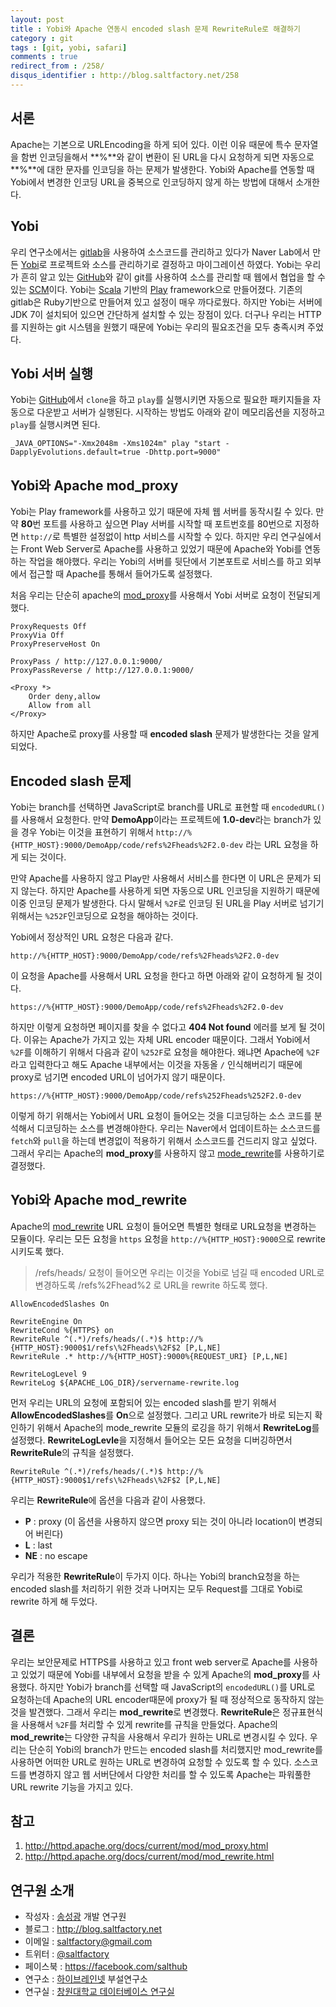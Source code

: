 ```yaml
---
layout: post
title : Yobi와 Apache 연동시 encoded slash 문제 RewriteRule로 해결하기
category : git
tags : [git, yobi, safari]
comments : true
redirect_from : /258/
disqus_identifier : http://blog.saltfactory.net/258
---
```


## 서론

Apache는 기본으로 URLEncoding을 하게 되어 있다. 이런 이유 때문에 특수 문자열을 함번 인코딩을해서 **%**와 같이 변환이 된 URL을 다시 요청하게 되면 자동으로 **%**에 대한 문자를 인코딩을 하는 문제가 발생한다. Yobi와 Apache를 연동할 때 Yobi에서 변경한 인코딩 URL을 중복으로 인코딩하지 않게 하는 방법에 대해서 소개한다.

<!--more-->

## Yobi

우리 연구소에서는 [gitlab](https://about.gitlab.com/)을 사용하여 소스코드를 관리하고 있다가 Naver Lab에서 만든 [Yobi](https://github.com/naver/yobi)로 프로젝트와 소스를 관리하기로 결정하고 마이그레이션 하였다. Yobi는 우리가 흔히 알고 있는 [GitHub](https://github.com)와 같이 git를 사용하여 소스를 관리할 때 웹에서 협업을 할 수 있는 [SCM](http://en.wikipedia.org/wiki/Software_configuration_management)이다. Yobi는 [Scala](http://www.scala-lang.org/) 기반의 [Play](https://www.playframework.com/) framework으로 만들어졌다. 기존의 gitlab은 Ruby기반으로 만들어져 있고 설정이 매우 까다로웠다. 하지만 Yobi는 서버에 JDK 7이 설치되어 있으면 간단하게 설치할 수 있는 장점이 있다. 더구나 우리는 HTTP를 지원하는 git 시스템을 원했기 때문에 Yobi는 우리의 필요조건을 모두 충족시켜 주었다.

## Yobi 서버 실행

Yobi는 [GitHub](https://github.com/naver/yobi)에서 `clone`을 하고 `play`를 실행시키면 자동으로 필요한 패키지들을 자동으로 다운받고 서버가 실행된다. 시작하는 방법도 아래와 같이 메모리옵션을 지정하고 `play`를 실행시켜면 된다.

```
_JAVA_OPTIONS="-Xmx2048m -Xms1024m" play "start -DapplyEvolutions.default=true -Dhttp.port=9000"
```

## Yobi와 Apache mod_proxy

Yobi는 Play framework를 사용하고 있기 때문에 자체 웹 서버를 동작시킬 수 있다. 만약 **80**번 포트를 사용하고 싶으면 Play 서버를 시작할 때 포트번호를 80번으로 지정하면 `http://`로 특별한 설정없이 http 서비스를 시작할 수 있다. 하지만 우리 연구실에서는 Front Web Server로 Apache를 사용하고 있었기 때문에 Apache와 Yobi를 연동하는 작업을 해야했다. 우리는 Yobi의 서버를 뒷단에서 기본포트로 서비스를 하고 외부에서 접근할 때 Apache를 통해서 들어가도록 설정했다.

처음 우리는 단순히 apache의 [mod_proxy](http://httpd.apache.org/docs/current/mod/mod_proxy.html)를 사용해서 Yobi 서버로 요청이 전달되게 했다.

```
ProxyRequests Off
ProxyVia Off
ProxyPreserveHost On

ProxyPass / http://127.0.0.1:9000/
ProxyPassReverse / http://127.0.0.1:9000/

<Proxy *>
	Order deny,allow
	Allow from all
</Proxy>

```

하지만 Apache로 proxy를 사용할 때 **encoded slash** 문제가 발생한다는 것을 알게 되었다.

## Encoded slash 문제

Yobi는 branch를 선택하면 JavaScript로 branch를 URL로 표현할 때 `encodedURL()`를 사용해서 요청한다. 만약 **DemoApp**이라는 프로젝트에 **1.0-dev**라는 branch가 있을 경우 Yobi는 이것을 표현하기 위해서 `http://%{HTTP_HOST}:9000/DemoApp/code/refs%2Fheads%2F2.0-dev` 라는 URL 요청을 하게 되는 것이다.

만약 Apache를 사용하지 않고 Play만 사용해서 서비스를 한다면 이 URL은 문제가 되지 않는다. 하지만 Apache를 사용하게 되면 자동으로 URL 인코딩을 지원하기 때문에 이중 인코딩 문제가 발생한다. 다시 말해서 `%2F`로 인코딩 된 URL을 Play 서버로 넘기기 위해서는 `%252F`인코딩으로 요청을 해야하는 것이다.

Yobi에서 정상적인 URL 요청은 다음과 같다.

```
http://%{HTTP_HOST}:9000/DemoApp/code/refs%2Fheads%2F2.0-dev
```

이 요청을 Apache를 사용해서 URL 요청을 한다고 하면 아래와 같이 요청하게 될 것이다.

```
https://%{HTTP_HOST}:9000/DemoApp/code/refs%2Fheads%2F2.0-dev
```

하지만 이렇게 요청하면 페이지를 찾을 수 없다고 **404 Not found** 에러를 보게 될 것이다. 이유는 Apache가 가지고 있는 자체 URL encoder 때문이다. 그래서 Yobi에서 `%2F`를 이해하기 위해서 다음과 같이 `%252F`로 요청을 해야한다. 왜냐면 Apache에 `%2F`라고 입력한다고 해도 Apache 내부에서는 이것을 자동올 `/` 인식해버리기 때문에 proxy로 넘기면 encoded URL이 넘어가지 않기 때문이다.

```
https://%{HTTP_HOST}:9000/DemoApp/code/refs%252Fheads%252F2.0-dev
```

이렇게 하기 위해서는 Yobi에서 URL 요청이 들어오는 것을 디코딩하는 소스 코드를 분석해서 디코딩하는 소스를 변경해야한다. 우리는 Naver에서 업데이트하는 소스코드를 `fetch`와 `pull`을 하는데 변경없이 적용하기 위해서 소스코드를 건드리지 않고 싶었다. 그래서 우리는 Apache의 **mod_proxy**를 사용하지 않고 [mode_rewrite](http://httpd.apache.org/docs/current/mod/mod_rewrite.html)를 사용하기로 결정했다.

## Yobi와 Apache mod_rewrite

Apache의 [mod_rewrite](http://httpd.apache.org/docs/current/mod/mod_rewrite.html) URL 요청이 들어오면 특별한 형태로 URL요청을 변경하는 모듈이다.
우리는 모든 요청을 `https` 요청을 `http://%{HTTP_HOST}:9000`으로 rewrite 시키도록 했다.

> /refs/heads/ 요청이 들어오면 우리는 이것을 Yobi로 넘길 때 encoded URL로 변경하도록 /refs%2Fhead%2 로 URL을 rewrite 하도록 했다.

```
AllowEncodedSlashes On

RewriteEngine On
RewriteCond %{HTTPS} on
RewriteRule ^(.*)/refs/heads/(.*)$ http://%{HTTP_HOST}:9000$1/refs\%2Fheads\%2F$2 [P,L,NE]
RewriteRule .* http://%{HTTP_HOST}:9000%{REQUEST_URI} [P,L,NE]

RewriteLogLevel 9
RewriteLog ${APACHE_LOG_DIR}/servername-rewrite.log
```
먼저 우리는 URL의 요청에 포함되어 있는 encoded slash를 받기 위해서 **AllowEncodedSlashes**를 **On**으로 설정했다. 그리고 URL rewrite가 바로 되는지 확인하기 위해서 Apache의 mode_rewrite 모듈의 로깅을 하기 위해서 **RewriteLog**를 설정했다. **RewriteLogLevle**을 지정해서 들어오는 모든 요청을 디버깅하면서 **RewriteRule**의 규칙을 설정했다.

```
RewriteRule ^(.*)/refs/heads/(.*)$ http://%{HTTP_HOST}:9000$1/refs\%2Fheads\%2F$2 [P,L,NE]
```
우리는 **RewriteRule**에 옵션을 다음과 같이 사용했다.
- **P** : proxy (이 옵션을 사용하지 않으면 proxy 되는 것이 아니라 location이 변경되어 버린다)
- **L** : last
- **NE** : no escape

우리가 적용한 **RewriteRule**이 두가지 이다. 하나는 Yobi의 branch요청을 하는 encoded slash를 처리하기 위한 것과 나머지는 모두 Request를 그대로 Yobi로 rewrite 하게 해 두었다.

## 결론

우리는 보안문제로 HTTPS를 사용하고 있고 front web server로 Apache를 사용하고 있었기 때문에 Yobi를 내부에서 요청을 받을 수 있게 Apache의 **mod_proxy**를 사용했다. 하지만 Yobi가 branch를 선택할 때 JavaScript의 `encodedURL()`를 URL로 요청하는데 Apache의 URL encoder때문에 proxy가 될 때 정상적으로 동작하지 않는 것을 발견했다. 그래서 우리는 **mod_rewrite**로 변경했다. **RewriteRule**은 정규표현식을 사용해서 `%2F`를 처리할 수 있게 rewrite를 규칙을 만들었다. Apache의 **mod_rewrite**는 다양한 규칙을 사용해서 우리가 원하는 URL로 변경시킬 수 있다. 우리는 단순히 Yobi의 branch가 만드는 encoded slash를 처리했지만 mod_rewrite를 사용하면 어떠한 URL로 원하는 URL로 변경하여 요청할 수 있도록 할 수 있다. 소스코드를 변경하지 않고 웹 서버단에서 다양한 처리를 할 수 있도록 Apache는 파워풀한 URL rewrite 기능을 가지고 있다.


## 참고

1. http://httpd.apache.org/docs/current/mod/mod_proxy.html
2. http://httpd.apache.org/docs/current/mod/mod_rewrite.html

## 연구원 소개

* 작성자 : [송성광](http://about.me/saltfactory) 개발 연구원
* 블로그 : http://blog.saltfactory.net
* 이메일 : [saltfactory@gmail.com](mailto:saltfactory@gmail.com)
* 트위터 : [@saltfactory](https://twitter.com/saltfactory)
* 페이스북 : https://facebook.com/salthub
* 연구소 : [하이브레인넷](http://www.hibrain.net) 부설연구소
* 연구실 : [창원대학교 데이터베이스 연구실](http://dblab.changwon.ac.kr)
